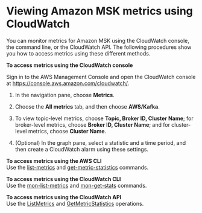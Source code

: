 # Viewing Amazon MSK metrics using CloudWatch<a name="cloudwatch-metrics"></a>

You can monitor metrics for Amazon MSK using the CloudWatch console, the command line, or the CloudWatch API\. The following procedures show you how to access metrics using these different methods\. 

**To access metrics using the CloudWatch console**

Sign in to the AWS Management Console and open the CloudWatch console at [https://console\.aws\.amazon\.com/cloudwatch/](https://console.aws.amazon.com/cloudwatch/)\.

1. In the navigation pane, choose **Metrics**\.

1. Choose the **All metrics** tab, and then choose **AWS/Kafka**\.

1. To view topic\-level metrics, choose **Topic, Broker ID, Cluster Name**; for broker\-level metrics, choose **Broker ID, Cluster Name**; and for cluster\-level metrics, choose **Cluster Name**\.

1. \(Optional\) In the graph pane, select a statistic and a time period, and then create a CloudWatch alarm using these settings\.

**To access metrics using the AWS CLI**  
Use the [list\-metrics](https://docs.aws.amazon.com/cli/latest/reference/cloudwatch/list-metrics.html) and [get\-metric\-statistics](https://docs.aws.amazon.com/cli/latest/reference/cloudwatch/get-metric-statistics.html) commands\.

**To access metrics using the CloudWatch CLI**  
Use the [mon\-list\-metrics](https://docs.aws.amazon.com/AmazonCloudWatch/latest/cli/cli-mon-list-metrics.html) and [mon\-get\-stats](https://docs.aws.amazon.com/AmazonCloudWatch/latest/cli/cli-mon-get-stats.html) commands\.

**To access metrics using the CloudWatch API**  
Use the [ListMetrics](https://docs.aws.amazon.com/AmazonCloudWatch/latest/APIReference/API_ListMetrics.html) and [GetMetricStatistics](https://docs.aws.amazon.com/AmazonCloudWatch/latest/APIReference/API_GetMetricStatistics.html) operations\.